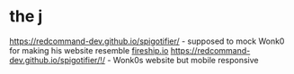 # the j
https://redcommand-dev.github.io/spigotifier/ - supposed to mock Wonk0 for making his website resemble [fireship.io](https://fireship.io)
https://redcommand-dev.github.io/spigotifier/!/ - Wonk0s website but mobile responsive
